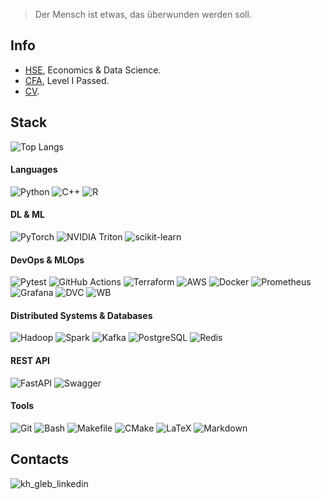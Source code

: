 > Der Mensch ist etwas, das überwunden werden soll.

## Info
* [HSE](https://www.hse.ru/en/), Economics & Data Science. 
* [CFA](https://www.cfainstitute.org/en/), Level I Passed.
* [CV](https://drive.google.com/file/d/1E5vp2OTn07XihFNfouy0cVdQfamkUwkX/view?usp=sharing).

## Stack
![Top Langs](https://github-readme-stats-mu-olive.vercel.app/api/top-langs/?username=khaykingleb&count_private=true&hide=jupyter%20notebook,stata,html,tex,smarty,mako,javascript&layout=compact&langs_count=10)

#### Languages
![Python](https://img.shields.io/badge/Python-3776AB?style=flat-square&logo=python&logoColor=white)
![C++](https://img.shields.io/badge/C%2B%2B-00599C?style=flat-square&logo=c%2B%2B&logoColor=white)
![R](https://img.shields.io/badge/R-276DC3?style=flat-square&logo=r&logoColor=white)

#### DL & ML
![PyTorch](https://img.shields.io/badge/PyTorch-%23EE4C2C.svg?style=flat-square&logo=PyTorch&logoColor=white)
![NVIDIA Triton](https://img.shields.io/badge/NVIDIA-76B900.svg?style=flat-square&logo=NVIDIA&logoColor=white)
![scikit-learn](https://img.shields.io/badge/Scikit--learn-%23F7931E.svg?style=flat-square&logo=scikit-learn&logoColor=white)

#### DevOps & MLOps
![Pytest](https://img.shields.io/badge/Pytest-0A9EDC.svg?style=flat-square&logo=Pytest&logoColor=white)
![GitHub Actions](https://img.shields.io/badge/-GitHub%20Actions-2088FF?logoColor=white&style=flat-square&logo=GItHub-Actions)
![Terraform](https://img.shields.io/badge/-Terraform-623CE4?logoColor=white&style=flat-square&logo=Terraform)
![AWS](https://img.shields.io/badge/-Amazon%20Web%20Services-232F3E?logoColor=white&style=flat-square&logo=amazon-aws)
![Docker](https://img.shields.io/badge/-Docker-2496ED?style=flat-square&logoColor=white&logo=docker)
![Prometheus](https://img.shields.io/badge/Prometheus-E6522C.svg?style=flat-square&logo=Prometheus&logoColor=white)
![Grafana](https://img.shields.io/badge/Grafana-F46800.svg?style=flat-square&logo=Grafana&logoColor=white)
![DVC](https://img.shields.io/badge/DVC-13ADC7.svg?style=flat-square&logo=DVC&logoColor=white)
![WB](https://img.shields.io/badge/Weights%20&%20Biases-FFBE00.svg?style=flat-square&logo=weightsandbiases&logoColor=black)

#### Distributed Systems & Databases
![Hadoop](https://img.shields.io/badge/Apache%20Hadoop-017CEE?style=flat-square&logo=Apache%20Hadoop&logoColor=white)
![Spark](https://img.shields.io/badge/Apache_Spark-232F3E?style=flat-square&logo=apachespark&logoColor=#E35A16)
![Kafka](https://img.shields.io/badge/Apache%20Kafka-231F20.svg?style=square&logo=Apache-Kafka&logoColor=white)
![PostgreSQL](https://img.shields.io/badge/PostgreSQL-316192?style=flat-square&logo=postgresql&logoColor=white)
![Redis](https://img.shields.io/badge/Redis-DC382D.svg?style=flat-square&logo=Redis&logoColor=white)

#### REST API
![FastAPI](https://img.shields.io/badge/FastAPI-009688.svg?style=flat-square&logo=FastAPI&logoColor=white)
![Swagger](https://img.shields.io/badge/-Swagger-%23Clojure?style=flat-square&logo=swagger&logoColor=white)


#### Tools
![Git](https://img.shields.io/badge/Git-%23F05033.svg?style=flat-square&logo=git&logoColor=white)
![Bash](https://img.shields.io/badge/Bash-121011?style=flat-square&logo=gnu-bash&logoColor=white)
![Makefile](https://img.shields.io/badge/GNU-A42E2B.svg?style=flat-square&logo=GNU&logoColor=white)
![CMake](https://img.shields.io/badge/CMake-064F8C.svg?style=flat-square&logo=CMake&logoColor=white)
![LaTeX](https://img.shields.io/badge/LaTeX-%23008080.svg?style=flat-square&logo=latex&logoColor=white)
![Markdown](https://img.shields.io/badge/Markdown-%23000000.svg?style=flat-square&logo=markdown&logoColor=white)

## Contacts
<p align = "left">
  <a href="https://www.linkedin.com/in/khaykingleb">
      <img align="left" alt="kh_gleb_linkedin" src="https://img.shields.io/badge/LinkedIn-%230077B5.svg?style=flat-square&logo=linkedin&logoColor=white"/>
  </a>
</p> 
